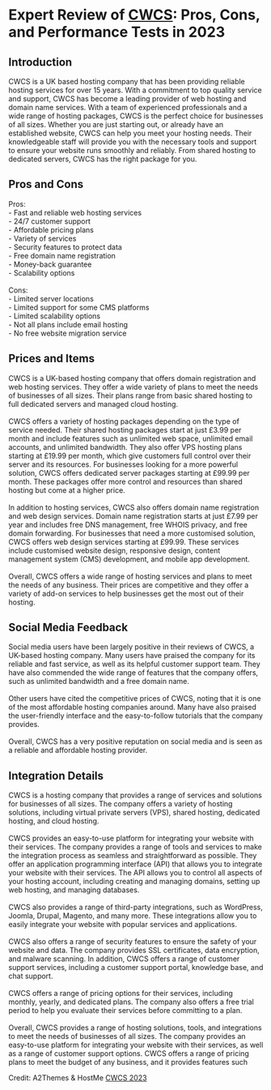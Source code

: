 <h1>Expert Review of <a href="https://a2themes.com/cwcs-reviews">CWCS</a>: Pros, Cons, and Performance Tests in 2023</h1>
<h2>Introduction</h2>
CWCS is a UK based hosting company that has been providing reliable hosting services for over 15 years. With a commitment to top quality service and support, CWCS has become a leading provider of web hosting and domain name services. With a team of experienced professionals and a wide range of hosting packages, CWCS is the perfect choice for businesses of all sizes. Whether you are just starting out, or already have an established website, CWCS can help you meet your hosting needs. Their knowledgeable staff will provide you with the necessary tools and support to ensure your website runs smoothly and reliably. From shared hosting to dedicated servers, CWCS has the right package for you.
<h2>Pros and Cons</h2>
Pros:<br>- Fast and reliable web hosting services<br>- 24/7 customer support<br>- Affordable pricing plans<br>- Variety of services<br>- Security features to protect data<br>- Free domain name registration<br>- Money-back guarantee<br>- Scalability options<br><br>Cons:<br>- Limited server locations<br>- Limited support for some CMS platforms<br>- Limited scalability options<br>- Not all plans include email hosting<br>- No free website migration service
<h2>Prices and Items</h2>
CWCS is a UK-based hosting company that offers domain registration and web hosting services. They offer a wide variety of plans to meet the needs of businesses of all sizes. Their plans range from basic shared hosting to full dedicated servers and managed cloud hosting. <br><br>CWCS offers a variety of hosting packages depending on the type of service needed. Their shared hosting packages start at just £3.99 per month and include features such as unlimited web space, unlimited email accounts, and unlimited bandwidth. They also offer VPS hosting plans starting at £19.99 per month, which give customers full control over their server and its resources. For businesses looking for a more powerful solution, CWCS offers dedicated server packages starting at £99.99 per month. These packages offer more control and resources than shared hosting but come at a higher price. <br><br>In addition to hosting services, CWCS also offers domain name registration and web design services. Domain name registration starts at just £7.99 per year and includes free DNS management, free WHOIS privacy, and free domain forwarding. For businesses that need a more customised solution, CWCS offers web design services starting at £99.99. These services include customised website design, responsive design, content management system (CMS) development, and mobile app development. <br><br>Overall, CWCS offers a wide range of hosting services and plans to meet the needs of any business. Their prices are competitive and they offer a variety of add-on services to help businesses get the most out of their hosting.
<h2>Social Media Feedback</h2>
Social media users have been largely positive in their reviews of CWCS, a UK-based hosting company. Many users have praised the company for its reliable and fast service, as well as its helpful customer support team. They have also commended the wide range of features that the company offers, such as unlimited bandwidth and a free domain name.<br><br>Other users have cited the competitive prices of CWCS, noting that it is one of the most affordable hosting companies around. Many have also praised the user-friendly interface and the easy-to-follow tutorials that the company provides.<br><br>Overall, CWCS has a very positive reputation on social media and is seen as a reliable and affordable hosting provider.
<h2>Integration Details</h2>
CWCS is a hosting company that provides a range of services and solutions for businesses of all sizes. The company offers a variety of hosting solutions, including virtual private servers (VPS), shared hosting, dedicated hosting, and cloud hosting.<br><br>CWCS provides an easy-to-use platform for integrating your website with their services. The company provides a range of tools and services to make the integration process as seamless and straightforward as possible. They offer an application programming interface (API) that allows you to integrate your website with their services. The API allows you to control all aspects of your hosting account, including creating and managing domains, setting up web hosting, and managing databases.<br><br>CWCS also provides a range of third-party integrations, such as WordPress, Joomla, Drupal, Magento, and many more. These integrations allow you to easily integrate your website with popular services and applications.<br><br>CWCS also offers a range of security features to ensure the safety of your website and data. The company provides SSL certificates, data encryption, and malware scanning. In addition, CWCS offers a range of customer support services, including a customer support portal, knowledge base, and chat support.<br><br>CWCS offers a range of pricing options for their services, including monthly, yearly, and dedicated plans. The company also offers a free trial period to help you evaluate their services before committing to a plan.<br><br>Overall, CWCS provides a range of hosting solutions, tools, and integrations to meet the needs of businesses of all sizes. The company provides an easy-to-use platform for integrating your website with their services, as well as a range of customer support options. CWCS offers a range of pricing plans to meet the budget of any business, and it provides fea­tures such
<p>Credit: A2Themes & HostMe <a href="https://a2themes.com/cwcs-reviews">CWCS 2023</a></p>